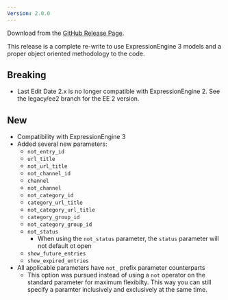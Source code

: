 ```yaml
---
Version: 2.0.0
---
```


Download from the [GitHub Release Page].

[GitHub Release Page]: https://github.com/tjdraper/Last-Edit-Date/releases/tag/2.0.0

This release is a complete re-write to use ExpressionEngine 3 models and a proper object oriented methodology to the code.

## Breaking

- Last Edit Date 2.x is no longer compatible with ExpressionEngine 2. See the legacy/ee2 branch for the EE 2 version.

## New

- Compatibility with ExpressionEngine 3
- Added several new parameters:
	- `not_entry_id`
	- `url_title`
	- `not_url_title`
	- `not_channel_id`
	- `channel`
	- `not_channel`
	- `not_category_id`
	- `category_url_title`
	- `not_category_url_title`
	- `category_group_id`
	- `not_category_group_id`
	- `not_status`
		- When using the `not_status` parameter, the `status` parameter will not default ot open
	- `show_future_entries`
	- `show_expired_entries`
- All applicable parameters have `not_` prefix parameter counterparts
	- This option was pursued instead of using a `not` operator on the standard parameter for maximum flexibilty. This way you can still specify a paramter inclusively and exclusively at the same time.
